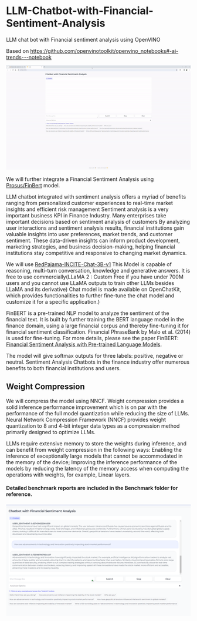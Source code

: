 # LLM-Chatbot-with-Financial-Sentiment-Analysis

LLM chat bot with Financial sentiment analysis using OpenVINO

Based on https://github.com/openvinotoolkit/openvino_notebooks#-ai-trends---notebook

![](https://github.com/Pooja-B/LLM-Chatbot-with-Financial-Sentiment-Analysis/blob/main/demo_LLM.gif)


We will further integrate a Financial Sentiment Analysis using [Prosus/FinBert](https://huggingface.co/ProsusAI/finbert) model.

LLM chatbot integrated with sentiment analysis offers a myriad of benefits ranging from personalized customer experiences to real-time market insights and efficient risk management
Sentiment analysis is a very important business KPI in Finance Industry. Many enterprises take important decisions based on sentiment analysis of customers
By analyzing user interactions and sentiment analysis results, financial institutions gain valuable insights into user preferences, market trends, and customer sentiment. These data-driven insights can inform product development, marketing strategies, and business decision-making, helping financial institutions stay competitive and responsive to changing market dynamics.

We will use [RedPajama-INCITE-Chat-3B-v1](https://huggingface.co/togethercomputer/RedPajama-INCITE-Chat-3B-v1) This Model is capable of reasoning, multi-turn conversation, knowledge and generative answers. It is free to use commercially(LLaMA 2 : Custom Free if you have under 700M users and you cannot use LLaMA outputs to train other LLMs besides LLaMA and its derivative)
Chat model is made available on OpenChatKit, which provides functionalities to further fine-tune the chat model and customize it for a specific application.)

FinBERT is a pre-trained NLP model to analyze the sentiment of the financial text. It is built by further training the BERT language model in the finance domain, using a large financial corpus and thereby fine-tuning it for financial sentiment classification. Financial PhraseBank by Malo et al. (2014) is used for fine-tuning. For more details, please see the paper FinBERT: [Financial Sentiment Analysis with Pre-trained Language Models](https://arxiv.org/abs/1908.10063).

The model will give softmax outputs for three labels: positive, negative or neutral. Sentiment Analysis Chatbots in the finance industry offer numerous benefits to both financial institutions and users.

## Weight Compression
We will compress the model using NNCF. Weight compression provides a solid inference performance improvement which is on par with the performance of the full model quantization while reducing the size of LLMs. 
Neural Network Compression Framework (NNCF) provides weight quantization to 8 and 4-bit integer data types as a compression method primarily designed to optimize LLMs. 

LLMs require extensive memory to store the weights during inference, and can benefit from weight compression in the following ways:
Enabling the inference of exceptionally large models that cannot be accommodated in the memory of the device;
Improving the inference performance of the models by reducing the latency of the memory access when computing the operations with weights, for example, Linear layers.



#### Detailed benchmark reports are included in the Benchmark folder for reference. 


![alt text](https://github.com/Pooja-B/LLM-Chatbot-with-Financial-Sentiment-Analysis/blob/main/SentimentAnalysisLLMChatbot.png)
